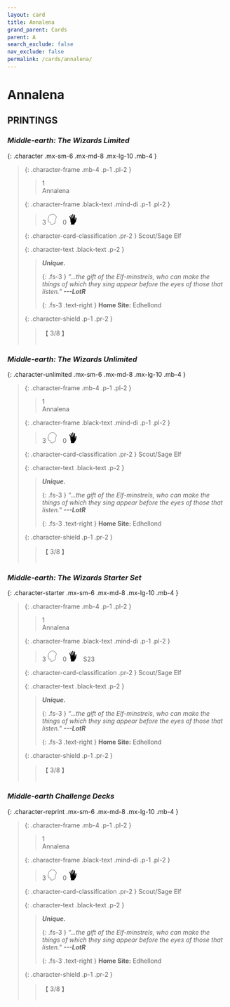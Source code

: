 ```yaml
---
layout: card
title: Annalena
grand_parent: Cards
parent: A
search_exclude: false
nav_exclude: false
permalink: /cards/annalena/
---
```


# Annalena


## PRINTINGS


### _Middle-earth: The Wizards Limited_

{: .character .mx-sm-6 .mx-md-8 .mx-lg-10 .mb-4 }
> {: .character-frame .mb-4 .p-1 .pl-2 }
> > <div class="card-mp">1</div>
> > <div class="character-card-name">Annalena</div>
>
> {: .character-frame .black-text .mind-di .p-1 .pl-2 }
> > 3 ![](/assets/images/mind.svg)&emsp;0 ![](/assets/images/di.svg)
>
> {: .character-card-classification .pr-2 }
> Scout/Sage Elf
>
> {: .character-text .black-text .p-2 }
> > _**Unique.**_  
> > 
> > {: .fs-3 } 
> > _“...the gift of the Elf-minstrels, who can make the things of which they sing appear before the eyes of those that listen."_ ***---&#65279;LotR***  
> > 
> > {: .fs-3 .text-right } 
> > **Home Site:** Edhellond 
>
> {: .character-shield .p-1 .pr-2 }
> > <div class="card-shield">【 3/8 】</div>
> > <div class="card-corruption">&nbsp;</div>

### _Middle-earth: The Wizards Unlimited_

{: .character-unlimited .mx-sm-6 .mx-md-8 .mx-lg-10 .mb-4 }
> {: .character-frame .mb-4 .p-1 .pl-2 }
> > <div class="card-mp">1</div>
> > <div class="character-card-name">Annalena</div>
>
> {: .character-frame .black-text .mind-di .p-1 .pl-2 }
> > 3 ![](/assets/images/mind.svg)&emsp;0 ![](/assets/images/di.svg)
>
> {: .character-card-classification .pr-2 }
> Scout/Sage Elf
>
> {: .character-text .black-text .p-2 }
> > _**Unique.**_  
> > 
> > {: .fs-3 } 
> > _“...the gift of the Elf-minstrels, who can make the things of which they sing appear before the eyes of those that listen."_ ***---&#65279;LotR***  
> > 
> > {: .fs-3 .text-right } 
> > **Home Site:** Edhellond 
>
> {: .character-shield .p-1 .pr-2 }
> > <div class="card-shield">【 3/8 】</div>
> > <div class="card-corruption">&nbsp;</div>

### _Middle-earth: The Wizards Starter Set_

{: .character-starter .mx-sm-6 .mx-md-8 .mx-lg-10 .mb-4 }
> {: .character-frame .mb-4 .p-1 .pl-2 }
> > <div class="card-mp">1</div>
> > <div class="character-card-name">Annalena</div>
>
> {: .character-frame .black-text .mind-di .p-1 .pl-2 }
> > 3 ![](/assets/images/mind.svg)&emsp;0 ![](/assets/images/di.svg)&emsp;<span class="red-text">S23</span>
>
> {: .character-card-classification .pr-2 }
> Scout/Sage Elf
>
> {: .character-text .black-text .p-2 }
> > _**Unique.**_  
> > 
> > {: .fs-3 } 
> > _“...the gift of the Elf-minstrels, who can make the things of which they sing appear before the eyes of those that listen."_ ***---&#65279;LotR***  
> > 
> > {: .fs-3 .text-right } 
> > **Home Site:** Edhellond 
>
> {: .character-shield .p-1 .pr-2 }
> > <div class="card-shield">【 3/8 】</div>
> > <div class="card-corruption">&nbsp;</div>

### _Middle-earth Challenge Decks_

{: .character-reprint .mx-sm-6 .mx-md-8 .mx-lg-10 .mb-4 }
> {: .character-frame .mb-4 .p-1 .pl-2 }
> > <div class="card-mp">1</div>
> > <div class="character-card-name">Annalena</div>
>
> {: .character-frame .black-text .mind-di .p-1 .pl-2 }
> > 3 ![](/assets/images/mind.svg)&emsp;0 ![](/assets/images/di.svg)
>
> {: .character-card-classification .pr-2 }
> Scout/Sage Elf
>
> {: .character-text .black-text .p-2 }
> > _**Unique.**_  
> > 
> > {: .fs-3 } 
> > _“...the gift of the Elf-minstrels, who can make the things of which they sing appear before the eyes of those that listen."_ ***---&#65279;LotR***  
> > 
> > {: .fs-3 .text-right } 
> > **Home Site:** Edhellond 
>
> {: .character-shield .p-1 .pr-2 }
> > <div class="card-shield">【 3/8 】</div>
> > <div class="card-corruption">&nbsp;</div>

